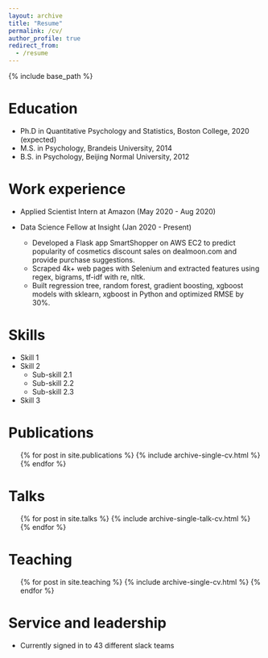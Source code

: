 ```yaml
---
layout: archive
title: "Resume"
permalink: /cv/
author_profile: true
redirect_from:
  - /resume
---
```


{% include base_path %}

Education
======
* Ph.D in Quantitative Psychology and Statistics, Boston College, 2020 (expected)
* M.S. in Psychology, Brandeis University, 2014
* B.S. in Psychology, Beijing Normal University, 2012

Work experience
======
* Applied Scientist Intern at Amazon (May 2020 - Aug 2020)

* Data Science Fellow at Insight (Jan 2020 - Present)
  * Developed a Flask app SmartShopper on AWS EC2 to predict popularity of cosmetics discount sales on dealmoon.com and provide purchase suggestions.
  * Scraped 4k+ web pages with Selenium and extracted features using regex, bigrams, tf-idf with re, nltk.
  * Built regression tree, random forest, gradient boosting, xgboost models with sklearn, xgboost in Python and optimized RMSE by 30%.

Skills
======
* Skill 1
* Skill 2
  * Sub-skill 2.1
  * Sub-skill 2.2
  * Sub-skill 2.3
* Skill 3

Publications
======
  <ul>{% for post in site.publications %}
    {% include archive-single-cv.html %}
  {% endfor %}</ul>

Talks
======
  <ul>{% for post in site.talks %}
    {% include archive-single-talk-cv.html %}
  {% endfor %}</ul>

Teaching
======
  <ul>{% for post in site.teaching %}
    {% include archive-single-cv.html %}
  {% endfor %}</ul>

Service and leadership
======
* Currently signed in to 43 different slack teams
